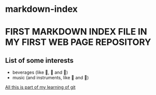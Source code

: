 # markdown-index
# FIRST MARKDOWN INDEX FILE IN MY FIRST WEB PAGE REPOSITORY

## List of some interests

- beverages (like :tumbler_glass:, :beer: and :wine_glass:)
- music (and instruments, like :guitar: and :musical_keyboard:)

[All this is part of my learning of git](https://www.github.com/mikarub)

